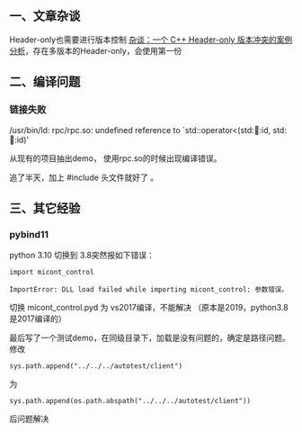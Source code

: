 

## 一、文章杂谈

  Header-only也需要进行版本控制
    [杂谈：一个 C++ Header-only 版本冲突的案例分析](https://zhuanlan.zhihu.com/p/684965383)，存在多版本的Header-only，会使用第一份

## 二、编译问题

### 链接失败

/usr/bin/ld: rpc/rpc.so: undefined reference to `std::operator<(std::thread::id, std::thread::id)'

从现有的项目抽出demo，
使用rpc.so的时候出现编译错误。

追了半天，加上 #include <thread> 头文件就好了 。

## 三、其它经验

### pybind11

python 3.10 切换到 3.8突然报如下错误：

```
import micont_control

ImportError: DLL load failed while importing micont_control: 参数错误。
```

切换 micont_control.pyd 为 vs2017编译，不能解决 （原本是2019，python3.8是2017编译的）

最后写了一个测试demo，在同级目录下，加载是没有问题的，确定是路径问题。
修改
```
sys.path.append("../../../autotest/client")
```
为 
```
sys.path.append(os.path.abspath("../../../autotest/client"))
```
后问题解决
